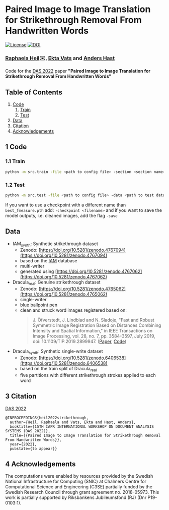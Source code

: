 # Paired Image to Image Translation for Strikethrough Removal From Handwritten Words

[![License](https://img.shields.io/badge/License-MIT-blue.svg?style=flat-square)](https://opensource.org/licenses/MIT) [![DOI](https://zenodo.org/badge/471974467.svg)](https://zenodo.org/badge/latestdoi/471974467)


### [Raphaela Heil](mailto:raphaela.heil@it.uu.se):envelope:, [Ekta Vats](ekta.vats@it.uu.se) and [Anders Hast](anders.hast@it.uu.se)

Code for the [DAS 2022](https://das2022.univ-lr.fr/) paper **"Paired Image to Image Translation for Strikethrough Removal From Handwritten Words"**

## Table of Contents
1. [Code](#code)
    1. [Train](#train)
    2. [Test](#test)
2. [Data](#data)
3. [Citation](#citation)
4. [Acknowledgements](#acknowledgements)


## 1 Code

### 1.1 Train
```bash
python -m src.train -file <path to config file> -section <section name>
```


### 1.2 Test
```bash
python -m src.test -file <path to config file> -data <path to test data>
```

If you want to use a checkpoint with a different name than `best_fmeasure.pth` add: `-checkpoint <filename>` and if you want to save the model outputs, i.e. cleaned images, add the flag `-save`

## Data
- IAM<sub>synth</sub>: Synthetic strikethrough dataset
    - Zenodo: [https://doi.org/10.5281/zenodo.4767094](https://doi.org/10.5281/zenodo.4767094)
    - based on the [IAM](https://fki.tic.heia-fr.ch/databases/iam-handwriting-database) database
    - multi-writer
    - generated using [https://doi.org/10.5281/zenodo.4767062](https://doi.org/10.5281/zenodo.4767062)
- Dracula<sub>real</sub>: Genuine strikethrough dataset
    - Zenodo: [https://doi.org/10.5281/zenodo.4765062](https://doi.org/10.5281/zenodo.4765062)
    - single-writer
    - blue ballpoint pen
    - clean and struck word images registered based on:
        >J. Öfverstedt, J. Lindblad and N. Sladoje, "Fast and Robust Symmetric Image Registration Based on Distances Combining Intensity and Spatial Information," in IEEE Transactions on Image Processing, vol. 28, no. 7, pp. 3584-3597, July 2019, doi: 10.1109/TIP.2019.2899947.
    ([Paper](https://ieeexplore.ieee.org/document/8643403), [Code](https://github.com/MIDA-group/py_alpha_amd_release))
- Dracula<sub>synth</sub>: Synthetic single-write dataset
    - Zenodo: [https://doi.org/10.5281/zenodo.6406538](https://doi.org/10.5281/zenodo.6406538)  
    - based on the train split of Dracula<sub>real</sub>
    - five partitions with different strikethrough strokes applied to each word


## 3 Citation
[DAS 2022](https://das2022.univ-lr.fr/)

```
@INPROCEEDINGS{heil2022strikethrough,
  author={Heil, Raphaela and Vats, Ekta and Hast, Anders},
  booktitle={15TH IAPR INTERNATIONAL WORKSHOP ON DOCUMENT ANALYSIS SYSTEMS (DAS 2022)},
  title={{Paired Image to Image Translation for Strikethrough Removal From Handwritten Words}},
  year={2022},
  pubstate={to appear}}
```

## 4 Acknowledgements 
The computations were enabled by resources provided by the Swedish National Infrastructure for Computing (SNIC) at Chalmers Centre for Computational Science and Engineering (C3SE) partially funded by the Swedish Research Council through grant agreement no. 2018-05973. This work is partially supported by Riksbankens Jubileumsfond (RJ) (Dnr P19-0103:1).
